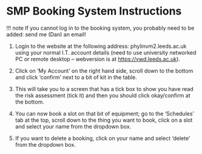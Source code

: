 # SMP Booking System Instructions

!!! note
    If you cannot log in to the booking system, you probably need to be added: send me (Dan) an email!

1. Login to the website at the following address: phylinvm2.leeds.ac.uk using your normal I.T. account details (need to use university networked PC or remote desktop – webversion is at https://vwd.leeds.ac.uk).

2. Click on ‘My Account’ on the right hand side, scroll down to the bottom and click ‘confirm’ next to a bit of kit in the table.

3. This will take you to a screen that has a tick box to show you have read the risk assessment (tick it) and then you should click okay/confirm at the bottom.

4. You can now book a slot on that bit of equipment; go to the ‘Schedules’ tab at the top, scroll down to the thing you want to book, click on a slot and select your name from the dropdown box.

5. If you want to delete a booking, click on your name and select ‘delete’ from the dropdown box.